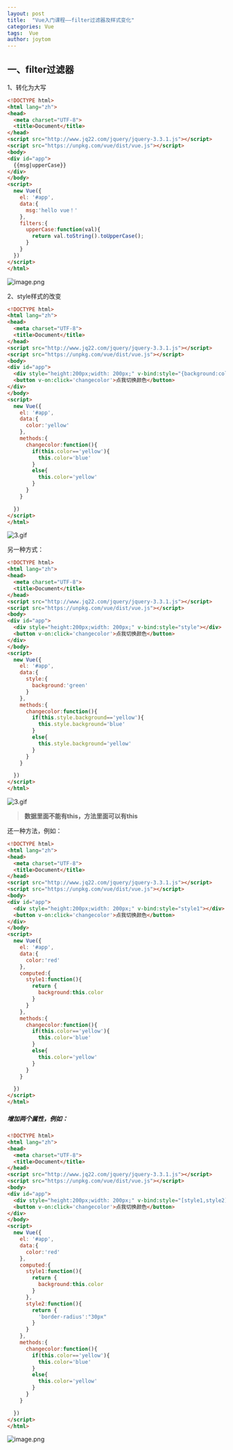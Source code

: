 ```yaml
---
layout: post
title:  "Vue入门课程——filter过滤器及样式变化"
categories: Vue
tags:  Vue
author: joytom
---
```


## 一、filter过滤器

1、转化为大写

```html
<!DOCTYPE html>
<html lang="zh">
<head>
  <meta charset="UTF-8">
  <title>Document</title>
</head>
<script src="http://www.jq22.com/jquery/jquery-3.3.1.js"></script>
<script src="https://unpkg.com/vue/dist/vue.js"></script>
<body>
<div id="app">
  {{msg|upperCase}}
</div>
</body>
<script>
  new Vue({
    el: '#app',
    data:{
      msg:'hello vue！'
    },
    filters:{
      upperCase:function(val){
        return val.toString().toUpperCase();
      }
    }
  })
</script>
</html>
```
![image.png](https://upload-images.jianshu.io/upload_images/13570975-16dc30a33d3b7bc3.png?imageMogr2/auto-orient/strip%7CimageView2/2/w/1240)

2、style样式的改变

```html
<!DOCTYPE html>
<html lang="zh">
<head>
  <meta charset="UTF-8">
  <title>Document</title>
</head>
<script src="http://www.jq22.com/jquery/jquery-3.3.1.js"></script>
<script src="https://unpkg.com/vue/dist/vue.js"></script>
<body>
<div id="app">
  <div style="height:200px;width: 200px;" v-bind:style="{background:color}"></div>
  <button v-on:click='changecolor'>点我切换颜色</button>
</div>
</body>
<script>
  new Vue({
    el: '#app',
    data:{
      color:'yellow'
    },
    methods:{
      changecolor:function(){
        if(this.color=='yellow'){
          this.color='blue'
        }
        else{
          this.color='yellow'
        }
      }
    }

  })
</script>
</html>
```
![3.gif](https://upload-images.jianshu.io/upload_images/13570975-b5d3f41daa5c7391.gif?imageMogr2/auto-orient/strip)

另一种方式：

```html
<!DOCTYPE html>
<html lang="zh">
<head>
  <meta charset="UTF-8">
  <title>Document</title>
</head>
<script src="http://www.jq22.com/jquery/jquery-3.3.1.js"></script>
<script src="https://unpkg.com/vue/dist/vue.js"></script>
<body>
<div id="app">
  <div style="height:200px;width: 200px;" v-bind:style="style"></div>
  <button v-on:click='changecolor'>点我切换颜色</button>
</div>
</body>
<script>
  new Vue({
    el: '#app',
    data:{
      style:{
        background:'green'
      }
    },
    methods:{
      changecolor:function(){
        if(this.style.background=='yellow'){
          this.style.background='blue'
        }
        else{
          this.style.background='yellow'
        }
      }
    }

  })
</script>
</html>
```

![3.gif](https://upload-images.jianshu.io/upload_images/13570975-91a721ea8fdef532.gif?imageMogr2/auto-orient/strip)

>**数据里面不能有this，方法里面可以有this**


还一种方法，例如：

```html
<!DOCTYPE html>
<html lang="zh">
<head>
  <meta charset="UTF-8">
  <title>Document</title>
</head>
<script src="http://www.jq22.com/jquery/jquery-3.3.1.js"></script>
<script src="https://unpkg.com/vue/dist/vue.js"></script>
<body>
<div id="app">
  <div style="height:200px;width: 200px;" v-bind:style="style1"></div>
  <button v-on:click='changecolor'>点我切换颜色</button>
</div>
</body>
<script>
  new Vue({
    el: '#app',
    data:{
      color:'red'
    },
    computed:{
      style1:function(){
        return {
          background:this.color
        }
      }
    },
    methods:{
      changecolor:function(){
        if(this.color=='yellow'){
          this.color='blue'
        }
        else{
          this.color='yellow'
        }
      }
    }

  })
</script>
</html>

```

##### 增加两个属性，例如：

```html
<!DOCTYPE html>
<html lang="zh">
<head>
  <meta charset="UTF-8">
  <title>Document</title>
</head>
<script src="http://www.jq22.com/jquery/jquery-3.3.1.js"></script>
<script src="https://unpkg.com/vue/dist/vue.js"></script>
<body>
<div id="app">
  <div style="height:200px;width: 200px;" v-bind:style="[style1,style2]"></div>
  <button v-on:click='changecolor'>点我切换颜色</button>
</div>
</body>
<script>
  new Vue({
    el: '#app',
    data:{
      color:'red'
    },
    computed:{
      style1:function(){
        return {
          background:this.color
        }
      },
      style2:function(){
        return {
          'border-radius':"30px"
        }
      }
    },
    methods:{
      changecolor:function(){
        if(this.color=='yellow'){
          this.color='blue'
        }
        else{
          this.color='yellow'
        }
      }
    }

  })
</script>
</html>
```
![image.png](https://upload-images.jianshu.io/upload_images/13570975-ab2c8f790be1793b.png?imageMogr2/auto-orient/strip%7CimageView2/2/w/1240)
